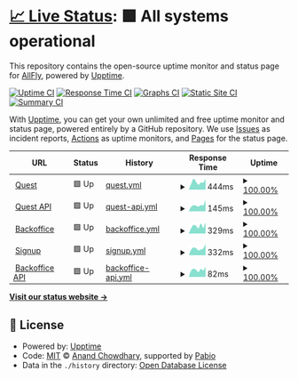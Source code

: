 # [📈 Live Status](https://status.allflyquest.com): <!--live status--> **🟩 All systems operational**

This repository contains the open-source uptime monitor and status page for [AllFly](allfly.io), powered by [Upptime](https://github.com/upptime/upptime).

[![Uptime CI](https://github.com/travelallfly/quest-upptime-prod/workflows/Uptime%20CI/badge.svg)](https://github.com/travelallfly/quest-upptime-prod/actions?query=workflow%3A%22Uptime+CI%22)
[![Response Time CI](https://github.com/travelallfly/quest-upptime-prod/workflows/Response%20Time%20CI/badge.svg)](https://github.com/travelallfly/quest-upptime-prod/actions?query=workflow%3A%22Response+Time+CI%22)
[![Graphs CI](https://github.com/travelallfly/quest-upptime-prod/workflows/Graphs%20CI/badge.svg)](https://github.com/travelallfly/quest-upptime-prod/actions?query=workflow%3A%22Graphs+CI%22)
[![Static Site CI](https://github.com/travelallfly/quest-upptime-prod/workflows/Static%20Site%20CI/badge.svg)](https://github.com/travelallfly/quest-upptime-prod/actions?query=workflow%3A%22Static+Site+CI%22)
[![Summary CI](https://github.com/travelallfly/quest-upptime-prod/workflows/Summary%20CI/badge.svg)](https://github.com/travelallfly/quest-upptime-prod/actions?query=workflow%3A%22Summary+CI%22)

With [Upptime](https://upptime.js.org), you can get your own unlimited and free uptime monitor and status page, powered entirely by a GitHub repository. We use [Issues](https://github.com/travelallfly/quest-upptime-prod/issues) as incident reports, [Actions](https://github.com/travelallfly/quest-upptime-prod/actions) as uptime monitors, and [Pages](https://status.allflyquest.com) for the status page.

<!--start: status pages-->
<!-- This summary is generated by Upptime (https://github.com/upptime/upptime) -->
<!-- Do not edit this manually, your changes will be overwritten -->
<!-- prettier-ignore -->
| URL | Status | History | Response Time | Uptime |
| --- | ------ | ------- | ------------- | ------ |
| <img alt="" src="https://icons.duckduckgo.com/ip3/test.allflyquest.com.ico" height="13"> [Quest](https://test.allflyquest.com) | 🟩 Up | [quest.yml](https://github.com/travelallfly/quest-upptime-prod/commits/HEAD/history/quest.yml) | <details><summary><img alt="Response time graph" src="./graphs/quest/response-time-week.png" height="20"> 444ms</summary><br><a href="https://status.allflyquest.com/history/quest"><img alt="Response time 414" src="https://img.shields.io/endpoint?url=https%3A%2F%2Fraw.githubusercontent.com%2Ftravelallfly%2Fquest-upptime-prod%2FHEAD%2Fapi%2Fquest%2Fresponse-time.json"></a><br><a href="https://status.allflyquest.com/history/quest"><img alt="24-hour response time 568" src="https://img.shields.io/endpoint?url=https%3A%2F%2Fraw.githubusercontent.com%2Ftravelallfly%2Fquest-upptime-prod%2FHEAD%2Fapi%2Fquest%2Fresponse-time-day.json"></a><br><a href="https://status.allflyquest.com/history/quest"><img alt="7-day response time 444" src="https://img.shields.io/endpoint?url=https%3A%2F%2Fraw.githubusercontent.com%2Ftravelallfly%2Fquest-upptime-prod%2FHEAD%2Fapi%2Fquest%2Fresponse-time-week.json"></a><br><a href="https://status.allflyquest.com/history/quest"><img alt="30-day response time 450" src="https://img.shields.io/endpoint?url=https%3A%2F%2Fraw.githubusercontent.com%2Ftravelallfly%2Fquest-upptime-prod%2FHEAD%2Fapi%2Fquest%2Fresponse-time-month.json"></a><br><a href="https://status.allflyquest.com/history/quest"><img alt="1-year response time 414" src="https://img.shields.io/endpoint?url=https%3A%2F%2Fraw.githubusercontent.com%2Ftravelallfly%2Fquest-upptime-prod%2FHEAD%2Fapi%2Fquest%2Fresponse-time-year.json"></a></details> | <details><summary><a href="https://status.allflyquest.com/history/quest">100.00%</a></summary><a href="https://status.allflyquest.com/history/quest"><img alt="All-time uptime 100.00%" src="https://img.shields.io/endpoint?url=https%3A%2F%2Fraw.githubusercontent.com%2Ftravelallfly%2Fquest-upptime-prod%2FHEAD%2Fapi%2Fquest%2Fuptime.json"></a><br><a href="https://status.allflyquest.com/history/quest"><img alt="24-hour uptime 100.00%" src="https://img.shields.io/endpoint?url=https%3A%2F%2Fraw.githubusercontent.com%2Ftravelallfly%2Fquest-upptime-prod%2FHEAD%2Fapi%2Fquest%2Fuptime-day.json"></a><br><a href="https://status.allflyquest.com/history/quest"><img alt="7-day uptime 100.00%" src="https://img.shields.io/endpoint?url=https%3A%2F%2Fraw.githubusercontent.com%2Ftravelallfly%2Fquest-upptime-prod%2FHEAD%2Fapi%2Fquest%2Fuptime-week.json"></a><br><a href="https://status.allflyquest.com/history/quest"><img alt="30-day uptime 100.00%" src="https://img.shields.io/endpoint?url=https%3A%2F%2Fraw.githubusercontent.com%2Ftravelallfly%2Fquest-upptime-prod%2FHEAD%2Fapi%2Fquest%2Fuptime-month.json"></a><br><a href="https://status.allflyquest.com/history/quest"><img alt="1-year uptime 100.00%" src="https://img.shields.io/endpoint?url=https%3A%2F%2Fraw.githubusercontent.com%2Ftravelallfly%2Fquest-upptime-prod%2FHEAD%2Fapi%2Fquest%2Fuptime-year.json"></a></details>
| <img alt="" src="https://icons.duckduckgo.com/ip3/test.allflyquest.com.ico" height="13"> [Quest API](https://test.allflyquest.com/api/version) | 🟩 Up | [quest-api.yml](https://github.com/travelallfly/quest-upptime-prod/commits/HEAD/history/quest-api.yml) | <details><summary><img alt="Response time graph" src="./graphs/quest-api/response-time-week.png" height="20"> 145ms</summary><br><a href="https://status.allflyquest.com/history/quest-api"><img alt="Response time 129" src="https://img.shields.io/endpoint?url=https%3A%2F%2Fraw.githubusercontent.com%2Ftravelallfly%2Fquest-upptime-prod%2FHEAD%2Fapi%2Fquest-api%2Fresponse-time.json"></a><br><a href="https://status.allflyquest.com/history/quest-api"><img alt="24-hour response time 145" src="https://img.shields.io/endpoint?url=https%3A%2F%2Fraw.githubusercontent.com%2Ftravelallfly%2Fquest-upptime-prod%2FHEAD%2Fapi%2Fquest-api%2Fresponse-time-day.json"></a><br><a href="https://status.allflyquest.com/history/quest-api"><img alt="7-day response time 145" src="https://img.shields.io/endpoint?url=https%3A%2F%2Fraw.githubusercontent.com%2Ftravelallfly%2Fquest-upptime-prod%2FHEAD%2Fapi%2Fquest-api%2Fresponse-time-week.json"></a><br><a href="https://status.allflyquest.com/history/quest-api"><img alt="30-day response time 145" src="https://img.shields.io/endpoint?url=https%3A%2F%2Fraw.githubusercontent.com%2Ftravelallfly%2Fquest-upptime-prod%2FHEAD%2Fapi%2Fquest-api%2Fresponse-time-month.json"></a><br><a href="https://status.allflyquest.com/history/quest-api"><img alt="1-year response time 129" src="https://img.shields.io/endpoint?url=https%3A%2F%2Fraw.githubusercontent.com%2Ftravelallfly%2Fquest-upptime-prod%2FHEAD%2Fapi%2Fquest-api%2Fresponse-time-year.json"></a></details> | <details><summary><a href="https://status.allflyquest.com/history/quest-api">100.00%</a></summary><a href="https://status.allflyquest.com/history/quest-api"><img alt="All-time uptime 100.00%" src="https://img.shields.io/endpoint?url=https%3A%2F%2Fraw.githubusercontent.com%2Ftravelallfly%2Fquest-upptime-prod%2FHEAD%2Fapi%2Fquest-api%2Fuptime.json"></a><br><a href="https://status.allflyquest.com/history/quest-api"><img alt="24-hour uptime 100.00%" src="https://img.shields.io/endpoint?url=https%3A%2F%2Fraw.githubusercontent.com%2Ftravelallfly%2Fquest-upptime-prod%2FHEAD%2Fapi%2Fquest-api%2Fuptime-day.json"></a><br><a href="https://status.allflyquest.com/history/quest-api"><img alt="7-day uptime 100.00%" src="https://img.shields.io/endpoint?url=https%3A%2F%2Fraw.githubusercontent.com%2Ftravelallfly%2Fquest-upptime-prod%2FHEAD%2Fapi%2Fquest-api%2Fuptime-week.json"></a><br><a href="https://status.allflyquest.com/history/quest-api"><img alt="30-day uptime 100.00%" src="https://img.shields.io/endpoint?url=https%3A%2F%2Fraw.githubusercontent.com%2Ftravelallfly%2Fquest-upptime-prod%2FHEAD%2Fapi%2Fquest-api%2Fuptime-month.json"></a><br><a href="https://status.allflyquest.com/history/quest-api"><img alt="1-year uptime 100.00%" src="https://img.shields.io/endpoint?url=https%3A%2F%2Fraw.githubusercontent.com%2Ftravelallfly%2Fquest-upptime-prod%2FHEAD%2Fapi%2Fquest-api%2Fuptime-year.json"></a></details>
| <img alt="" src="https://icons.duckduckgo.com/ip3/backoffice.allflyquest.com.ico" height="13"> [Backoffice](https://backoffice.allflyquest.com) | 🟩 Up | [backoffice.yml](https://github.com/travelallfly/quest-upptime-prod/commits/HEAD/history/backoffice.yml) | <details><summary><img alt="Response time graph" src="./graphs/backoffice/response-time-week.png" height="20"> 329ms</summary><br><a href="https://status.allflyquest.com/history/backoffice"><img alt="Response time 315" src="https://img.shields.io/endpoint?url=https%3A%2F%2Fraw.githubusercontent.com%2Ftravelallfly%2Fquest-upptime-prod%2FHEAD%2Fapi%2Fbackoffice%2Fresponse-time.json"></a><br><a href="https://status.allflyquest.com/history/backoffice"><img alt="24-hour response time 391" src="https://img.shields.io/endpoint?url=https%3A%2F%2Fraw.githubusercontent.com%2Ftravelallfly%2Fquest-upptime-prod%2FHEAD%2Fapi%2Fbackoffice%2Fresponse-time-day.json"></a><br><a href="https://status.allflyquest.com/history/backoffice"><img alt="7-day response time 329" src="https://img.shields.io/endpoint?url=https%3A%2F%2Fraw.githubusercontent.com%2Ftravelallfly%2Fquest-upptime-prod%2FHEAD%2Fapi%2Fbackoffice%2Fresponse-time-week.json"></a><br><a href="https://status.allflyquest.com/history/backoffice"><img alt="30-day response time 332" src="https://img.shields.io/endpoint?url=https%3A%2F%2Fraw.githubusercontent.com%2Ftravelallfly%2Fquest-upptime-prod%2FHEAD%2Fapi%2Fbackoffice%2Fresponse-time-month.json"></a><br><a href="https://status.allflyquest.com/history/backoffice"><img alt="1-year response time 315" src="https://img.shields.io/endpoint?url=https%3A%2F%2Fraw.githubusercontent.com%2Ftravelallfly%2Fquest-upptime-prod%2FHEAD%2Fapi%2Fbackoffice%2Fresponse-time-year.json"></a></details> | <details><summary><a href="https://status.allflyquest.com/history/backoffice">100.00%</a></summary><a href="https://status.allflyquest.com/history/backoffice"><img alt="All-time uptime 100.00%" src="https://img.shields.io/endpoint?url=https%3A%2F%2Fraw.githubusercontent.com%2Ftravelallfly%2Fquest-upptime-prod%2FHEAD%2Fapi%2Fbackoffice%2Fuptime.json"></a><br><a href="https://status.allflyquest.com/history/backoffice"><img alt="24-hour uptime 100.00%" src="https://img.shields.io/endpoint?url=https%3A%2F%2Fraw.githubusercontent.com%2Ftravelallfly%2Fquest-upptime-prod%2FHEAD%2Fapi%2Fbackoffice%2Fuptime-day.json"></a><br><a href="https://status.allflyquest.com/history/backoffice"><img alt="7-day uptime 100.00%" src="https://img.shields.io/endpoint?url=https%3A%2F%2Fraw.githubusercontent.com%2Ftravelallfly%2Fquest-upptime-prod%2FHEAD%2Fapi%2Fbackoffice%2Fuptime-week.json"></a><br><a href="https://status.allflyquest.com/history/backoffice"><img alt="30-day uptime 100.00%" src="https://img.shields.io/endpoint?url=https%3A%2F%2Fraw.githubusercontent.com%2Ftravelallfly%2Fquest-upptime-prod%2FHEAD%2Fapi%2Fbackoffice%2Fuptime-month.json"></a><br><a href="https://status.allflyquest.com/history/backoffice"><img alt="1-year uptime 100.00%" src="https://img.shields.io/endpoint?url=https%3A%2F%2Fraw.githubusercontent.com%2Ftravelallfly%2Fquest-upptime-prod%2FHEAD%2Fapi%2Fbackoffice%2Fuptime-year.json"></a></details>
| <img alt="" src="https://icons.duckduckgo.com/ip3/signup.allflyquest.com.ico" height="13"> [Signup](https://signup.allflyquest.com) | 🟩 Up | [signup.yml](https://github.com/travelallfly/quest-upptime-prod/commits/HEAD/history/signup.yml) | <details><summary><img alt="Response time graph" src="./graphs/signup/response-time-week.png" height="20"> 332ms</summary><br><a href="https://status.allflyquest.com/history/signup"><img alt="Response time 323" src="https://img.shields.io/endpoint?url=https%3A%2F%2Fraw.githubusercontent.com%2Ftravelallfly%2Fquest-upptime-prod%2FHEAD%2Fapi%2Fsignup%2Fresponse-time.json"></a><br><a href="https://status.allflyquest.com/history/signup"><img alt="24-hour response time 424" src="https://img.shields.io/endpoint?url=https%3A%2F%2Fraw.githubusercontent.com%2Ftravelallfly%2Fquest-upptime-prod%2FHEAD%2Fapi%2Fsignup%2Fresponse-time-day.json"></a><br><a href="https://status.allflyquest.com/history/signup"><img alt="7-day response time 332" src="https://img.shields.io/endpoint?url=https%3A%2F%2Fraw.githubusercontent.com%2Ftravelallfly%2Fquest-upptime-prod%2FHEAD%2Fapi%2Fsignup%2Fresponse-time-week.json"></a><br><a href="https://status.allflyquest.com/history/signup"><img alt="30-day response time 339" src="https://img.shields.io/endpoint?url=https%3A%2F%2Fraw.githubusercontent.com%2Ftravelallfly%2Fquest-upptime-prod%2FHEAD%2Fapi%2Fsignup%2Fresponse-time-month.json"></a><br><a href="https://status.allflyquest.com/history/signup"><img alt="1-year response time 323" src="https://img.shields.io/endpoint?url=https%3A%2F%2Fraw.githubusercontent.com%2Ftravelallfly%2Fquest-upptime-prod%2FHEAD%2Fapi%2Fsignup%2Fresponse-time-year.json"></a></details> | <details><summary><a href="https://status.allflyquest.com/history/signup">100.00%</a></summary><a href="https://status.allflyquest.com/history/signup"><img alt="All-time uptime 100.00%" src="https://img.shields.io/endpoint?url=https%3A%2F%2Fraw.githubusercontent.com%2Ftravelallfly%2Fquest-upptime-prod%2FHEAD%2Fapi%2Fsignup%2Fuptime.json"></a><br><a href="https://status.allflyquest.com/history/signup"><img alt="24-hour uptime 100.00%" src="https://img.shields.io/endpoint?url=https%3A%2F%2Fraw.githubusercontent.com%2Ftravelallfly%2Fquest-upptime-prod%2FHEAD%2Fapi%2Fsignup%2Fuptime-day.json"></a><br><a href="https://status.allflyquest.com/history/signup"><img alt="7-day uptime 100.00%" src="https://img.shields.io/endpoint?url=https%3A%2F%2Fraw.githubusercontent.com%2Ftravelallfly%2Fquest-upptime-prod%2FHEAD%2Fapi%2Fsignup%2Fuptime-week.json"></a><br><a href="https://status.allflyquest.com/history/signup"><img alt="30-day uptime 100.00%" src="https://img.shields.io/endpoint?url=https%3A%2F%2Fraw.githubusercontent.com%2Ftravelallfly%2Fquest-upptime-prod%2FHEAD%2Fapi%2Fsignup%2Fuptime-month.json"></a><br><a href="https://status.allflyquest.com/history/signup"><img alt="1-year uptime 100.00%" src="https://img.shields.io/endpoint?url=https%3A%2F%2Fraw.githubusercontent.com%2Ftravelallfly%2Fquest-upptime-prod%2FHEAD%2Fapi%2Fsignup%2Fuptime-year.json"></a></details>
| <img alt="" src="https://icons.duckduckgo.com/ip3/backoffice.allflyquest.com.ico" height="13"> [Backoffice API](https://backoffice.allflyquest.com/api/version) | 🟩 Up | [backoffice-api.yml](https://github.com/travelallfly/quest-upptime-prod/commits/HEAD/history/backoffice-api.yml) | <details><summary><img alt="Response time graph" src="./graphs/backoffice-api/response-time-week.png" height="20"> 82ms</summary><br><a href="https://status.allflyquest.com/history/backoffice-api"><img alt="Response time 85" src="https://img.shields.io/endpoint?url=https%3A%2F%2Fraw.githubusercontent.com%2Ftravelallfly%2Fquest-upptime-prod%2FHEAD%2Fapi%2Fbackoffice-api%2Fresponse-time.json"></a><br><a href="https://status.allflyquest.com/history/backoffice-api"><img alt="24-hour response time 103" src="https://img.shields.io/endpoint?url=https%3A%2F%2Fraw.githubusercontent.com%2Ftravelallfly%2Fquest-upptime-prod%2FHEAD%2Fapi%2Fbackoffice-api%2Fresponse-time-day.json"></a><br><a href="https://status.allflyquest.com/history/backoffice-api"><img alt="7-day response time 82" src="https://img.shields.io/endpoint?url=https%3A%2F%2Fraw.githubusercontent.com%2Ftravelallfly%2Fquest-upptime-prod%2FHEAD%2Fapi%2Fbackoffice-api%2Fresponse-time-week.json"></a><br><a href="https://status.allflyquest.com/history/backoffice-api"><img alt="30-day response time 86" src="https://img.shields.io/endpoint?url=https%3A%2F%2Fraw.githubusercontent.com%2Ftravelallfly%2Fquest-upptime-prod%2FHEAD%2Fapi%2Fbackoffice-api%2Fresponse-time-month.json"></a><br><a href="https://status.allflyquest.com/history/backoffice-api"><img alt="1-year response time 85" src="https://img.shields.io/endpoint?url=https%3A%2F%2Fraw.githubusercontent.com%2Ftravelallfly%2Fquest-upptime-prod%2FHEAD%2Fapi%2Fbackoffice-api%2Fresponse-time-year.json"></a></details> | <details><summary><a href="https://status.allflyquest.com/history/backoffice-api">100.00%</a></summary><a href="https://status.allflyquest.com/history/backoffice-api"><img alt="All-time uptime 100.00%" src="https://img.shields.io/endpoint?url=https%3A%2F%2Fraw.githubusercontent.com%2Ftravelallfly%2Fquest-upptime-prod%2FHEAD%2Fapi%2Fbackoffice-api%2Fuptime.json"></a><br><a href="https://status.allflyquest.com/history/backoffice-api"><img alt="24-hour uptime 100.00%" src="https://img.shields.io/endpoint?url=https%3A%2F%2Fraw.githubusercontent.com%2Ftravelallfly%2Fquest-upptime-prod%2FHEAD%2Fapi%2Fbackoffice-api%2Fuptime-day.json"></a><br><a href="https://status.allflyquest.com/history/backoffice-api"><img alt="7-day uptime 100.00%" src="https://img.shields.io/endpoint?url=https%3A%2F%2Fraw.githubusercontent.com%2Ftravelallfly%2Fquest-upptime-prod%2FHEAD%2Fapi%2Fbackoffice-api%2Fuptime-week.json"></a><br><a href="https://status.allflyquest.com/history/backoffice-api"><img alt="30-day uptime 100.00%" src="https://img.shields.io/endpoint?url=https%3A%2F%2Fraw.githubusercontent.com%2Ftravelallfly%2Fquest-upptime-prod%2FHEAD%2Fapi%2Fbackoffice-api%2Fuptime-month.json"></a><br><a href="https://status.allflyquest.com/history/backoffice-api"><img alt="1-year uptime 100.00%" src="https://img.shields.io/endpoint?url=https%3A%2F%2Fraw.githubusercontent.com%2Ftravelallfly%2Fquest-upptime-prod%2FHEAD%2Fapi%2Fbackoffice-api%2Fuptime-year.json"></a></details>

<!--end: status pages-->

[**Visit our status website →**](https://status.allflyquest.com)

## 📄 License

- Powered by: [Upptime](https://github.com/upptime/upptime)
- Code: [MIT](./LICENSE) © [Anand Chowdhary](https://anandchowdhary.com), supported by [Pabio](https://pabio.com)
- Data in the `./history` directory: [Open Database License](https://opendatacommons.org/licenses/odbl/1-0/)
